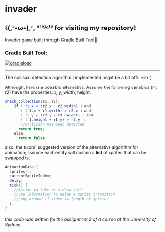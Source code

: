# invader

## ꒰(꜆꜄•ω•)꜆꜄꜆ ᵃʳⁱᵍᵅᵗᵒ for visiting my repository!

Invader game built through [Gradle Built Tool]( https://gradle.org)💓

### Gradle Built Tool;
[![gradlelogo](https://user-images.githubusercontent.com/52661787/70033298-42d21a80-1603-11ea-885d-b218f0829aff.png)](https://gradle.org)



***

The collision detection algorithm I implemented might be a bit off( ´•௰•`) 

Although, here is a possible alternative; Assume the following variables (r1, r2) have the properties: x, y, width, height.

```java
check_collection(r1, r2):
    if ( r1.x < (r2.x + r2.width) ) and
       ( (r1.x + r1.width) > r2.x ) and
       ( r1.y < (r2.y + r2.height) ) and
       ( (r1.height + r1.y) > r2.y ):
       //Collision has been detected
      return true;
    else:
      return false
```

also, the tutors' suggested version of the alternative algorithm for animation; assume each entity will contain a __list__ of sprites that can be swapped to.

```java
AnimationData {
  sprites[];
  currentSpriteIndex;
  delay;
  tick() {
    //Action to take on a draw call
    //use information to delay a sprite transition
    //Loop around if index >= length of sprites
  } 
}
```

###### this code was written for the assignment 2 of a course at the University of Sydney.

